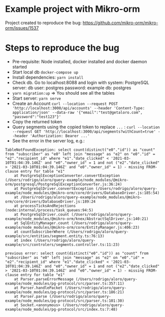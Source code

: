# Example project with Mikro-orm

Project created to reproduce the bug: https://github.com/mikro-orm/mikro-orm/issues/1537

# Steps to reproduce the bug

- Pre-requisite: Node installed, docker installed and docker daemon started
- Start local db `docker-compose up`
- Install dependencies: `yarn install`
- Check db. Go to localhost:8088 and login with
  system: PostgreSQL
  server: db
  user: postgres
  password: example
  db: postgres
- `yarn migration:up`
  => You should see all the tables
- Start server: `yarn serve`
- Create an Account `curl --location --request POST 'http://localhost:3000/api/accounts' --header 'Content-Type: application/json' --data-raw '{"email":"test@getaloro.com", "password":"test123"}'`
- Copy the returned token
- Query segments using the copied token to replace `...` : `curl --location --request GET 'http://localhost:3000/api/segments?withCount=true' --header 'Authorization: Bearer ...'`
- See the error in the server log, e.g.:

```
TableNotFoundException: select count(distinct("e0"."id")) as "count" from "subscriber" as "e0" left join "message" as "e2" on "e0"."id" = "e2"."recipient_id" where "e1"."date_clicked" < '2021-03-10T01:04:39.146Z' and "e0"."owner_id" = 1 and not ("e2"."date_clicked" > '2021-03-10T01:04:39.146Z' and "e0"."owner_id" = 1) - missing FROM-clause entry for table "e1"
    at PostgreSqlExceptionConverter.convertException (/Users/rodrigo/aloro/query-example/node_modules/@mikro-orm/postgresql/PostgreSqlExceptionConverter.js:36:24)
    at PostgreSqlDriver.convertException (/Users/rodrigo/aloro/query-example/node_modules/@mikro-orm/core/drivers/DatabaseDriver.js:185:54)
    at /Users/rodrigo/aloro/query-example/node_modules/@mikro-orm/core/drivers/DatabaseDriver.js:189:24
    at processTicksAndRejections (node:internal/process/task_queues:94:5)
    at PostgreSqlDriver.count (/Users/rodrigo/aloro/query-example/node_modules/@mikro-orm/knex/AbstractSqlDriver.js:140:21)
    at SqlEntityManager.count (/Users/rodrigo/aloro/query-example/node_modules/@mikro-orm/core/EntityManager.js:406:23)
    at countSubscriberWhere (/Users/rodrigo/aloro/query-example/src/entities/segment.entity.ts:76:13)
    at index (/Users/rodrigo/aloro/query-example/src/controlers/segments.controller.ts:11:23)

previous error: select count(distinct("e0"."id")) as "count" from "subscriber" as "e0" left join "message" as "e2" on "e0"."id" = "e2"."recipient_id" where "e1"."date_clicked" < '2021-03-10T01:04:39.146Z' and "e0"."owner_id" = 1 and not ("e2"."date_clicked" > '2021-03-10T01:04:39.146Z' and "e0"."owner_id" = 1) - missing FROM-clause entry for table "e1"
    at Parser.parseErrorMessage (/Users/rodrigo/aloro/query-example/node_modules/pg-protocol/src/parser.ts:357:11)
    at Parser.handlePacket (/Users/rodrigo/aloro/query-example/node_modules/pg-protocol/src/parser.ts:186:21)
    at Parser.parse (/Users/rodrigo/aloro/query-example/node_modules/pg-protocol/src/parser.ts:101:30)
    at Socket.<anonymous> (/Users/rodrigo/aloro/query-example/node_modules/pg-protocol/src/index.ts:7:48)
```
